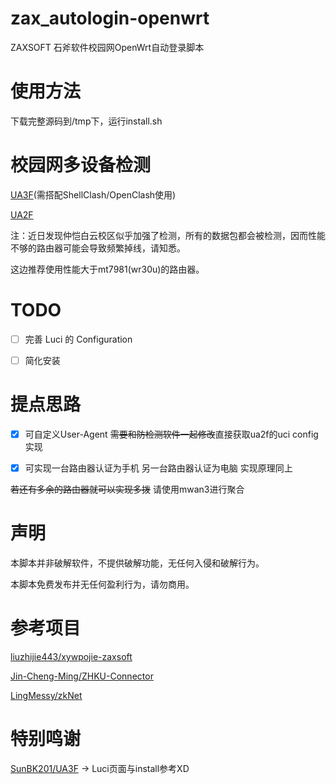 # zax_autologin-openwrt
ZAXSOFT 石斧软件校园网OpenWrt自动登录脚本

# 使用方法

下载完整源码到/tmp下，运行install.sh


# 校园网多设备检测

[UA3F](https://github.com/SunBK201/UA3F/blob/master/README.md#ua3f)(需搭配ShellClash/OpenClash使用)

[UA2F](https://github.com/Zxilly/UA2F)

注：近日发现仲恺白云校区似乎加强了检测，所有的数据包都会被检测，因而性能不够的路由器可能会导致频繁掉线，请知悉。

这边推荐使用性能大于mt7981(wr30u)的路由器。

# TODO
 - [ ] 完善 Luci 的 Configuration
 - [ ] 简化安装


# 提点思路

 - [x] 可自定义User-Agent ~~需要和防检测软件一起修改~~直接获取ua2f的uci config实现

 - [x] 可实现一台路由器认证为手机   另一台路由器认证为电脑 实现原理同上

~~若还有多余的路由器就可以实现多拨~~ 请使用mwan3进行聚合

# 声明

本脚本并非破解软件，不提供破解功能，无任何入侵和破解行为。

本脚本免费发布并无任何盈利行为，请勿商用。

# 参考项目

[liuzhijie443/xywpojie-zaxsoft](https://github.com/liuzhijie443/xywpojie-zaxsoft) 

[Jin-Cheng-Ming/ZHKU-Connector](https://github.com/Jin-Cheng-Ming/ZHKU-Connector)

[LingMessy/zkNet](https://github.com/LingMessy/zkNet)

# 特别鸣谢
[SunBK201/UA3F](https://github.com/SunBK201/UA3F) -> Luci页面与install参考XD